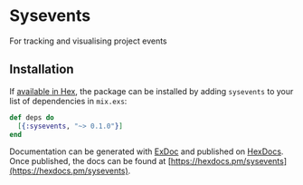# Sysevents

For tracking and visualising project events

## Installation

If [available in Hex](https://hex.pm/docs/publish), the package can be installed
by adding `sysevents` to your list of dependencies in `mix.exs`:

```elixir
def deps do
  [{:sysevents, "~> 0.1.0"}]
end
```

Documentation can be generated with [ExDoc](https://github.com/elixir-lang/ex_doc)
and published on [HexDocs](https://hexdocs.pm). Once published, the docs can
be found at [https://hexdocs.pm/sysevents](https://hexdocs.pm/sysevents).

